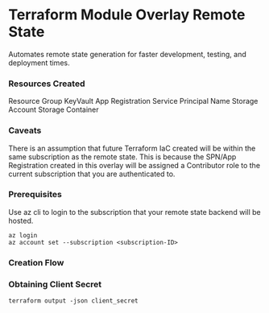 # Terraform Module Overlay Remote State

Automates remote state generation for faster development, testing, and deployment times.

### Resources Created
Resource Group
KeyVault
App Registration
Service Principal Name
Storage Account
Storage Container

### Caveats

There is an assumption that future Terraform IaC created will be within the same subscription as the remote state. This is because the SPN/App Registration created in this overlay will be assigned a Contributor role to the current subscription that you are authenticated to.

### Prerequisites

Use az cli to login to the subscription that your remote state backend will be hosted.

```
az login
az account set --subscription <subscription-ID>
```

### Creation Flow


### Obtaining Client Secret
```
terraform output -json client_secret
```